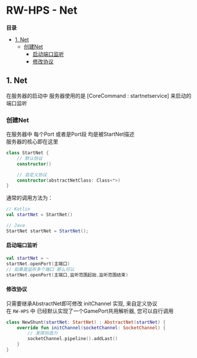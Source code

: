 # RW-HPS - Net

**目录**

- [1. Net](#1-Net)
    - [创建Net](#创建Net)
        - [启动端口监听](#启动端口监听)
        - [修改协议](#修改协议)

## 1. Net

在服务器的启动中 服务器使用的是 [CoreCommand : startnetservice] 来启动的端口监听

### 创建Net

在服务器中 每个Port 或者是Port段 均是被StartNet描述  
服务器的核心即在这里

```kotlin
class StartNet {
    // 默认协议
    constructor()

    // 自定义协议
    constructor(abstractNetClass: Class<*>)
}
```

通常的调用方法为：

```kotlin
// Kotlin
val startNet = StartNet()
```

```java
// Java
StartNet startNet = StartNet();
```

#### 启动端口监听

```kotlin
val startNet = ~
startNet.openPort(主端口)
// 如果是监听多个端口 那么可以
startNet.openPort(主端口,监听范围起始,监听范围结束)
```

#### 修改协议

只需要继承AbstractNet即可修改 initChannel 实现, 来自定义协议  
在 `RW-HPS` 中 已经默认实现了一个GamePort共用解析器, 您可以自行调用

```kotlin
class NewShunt(startNet: StartNet) : AbstractNet(startNet) {
    override fun initChannel(socketChannel: SocketChannel) {
        // 发挥创造力
        socketChannel.pipeline().addLast()
    }
}
```